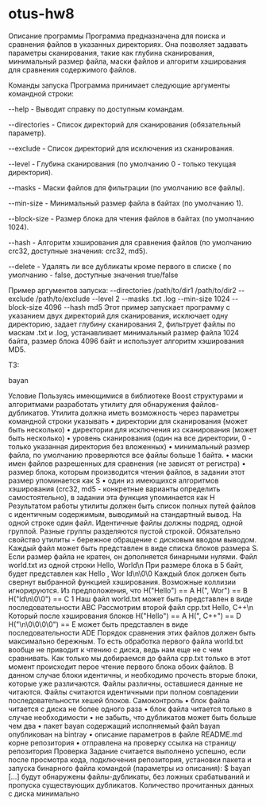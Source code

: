 # otus-hw8

Описание программы
Программа предназначена для поиска и сравнения файлов в указанных директориях. Она позволяет задавать параметры сканирования, такие как глубина сканирования, минимальный размер файла, маски файлов и алгоритм хэширования для сравнения содержимого файлов.

Команды запуска
Программа принимает следующие аргументы командной строки:

--help - Выводит справку по доступным командам.

--directories - Список директорий для сканирования (обязательный параметр).

--exclude - Список директорий для исключения из сканирования.

--level - Глубина сканирования (по умолчанию 0 - только текущая директория).

--masks - Маски файлов для фильтрации (по умолчанию все файлы).

--min-size - Минимальный размер файла в байтах (по умолчанию 1).

--block-size - Размер блока для чтения файлов в байтах (по умолчанию 1024).

--hash - Алгоритм хэширования для сравнения файлов (по умолчанию crc32, доступные значения: crc32, md5).

--delete - Удалять ли все дубликаты кроме первого в списке ( по умолчанию - false, доступные значения true/false

Пример аргументов запуска:
--directories /path/to/dir1 /path/to/dir2 --exclude /path/to/exclude --level 2 --masks .txt .log --min-size 1024 --block-size 4096 --hash md5
Этот пример запускает программу с указанием двух директорий для сканирования, исключает одну директорию, задает глубину сканирования 2, фильтрует файлы по маскам .txt и .log, устанавливает минимальный размер файла 1024 байта, размер блока 4096 байт и использует алгоритм хэширования MD5.

ТЗ:

bayan

Условие
Пользуясь имеющимися в библиотеке Boost структурами и алгоритмами
разработать утилиту для обнаружения файлов-дубликатов.
Утилита должна иметь возможность через параметры командной строки
указывать
• директории для сканирования (может быть несколько)
• директории для исключения из сканирования (может быть несколько)
• уровень сканирования (один на все директории, 0 - только указанная
директория без вложенных)
• минимальный размер файла, по умолчанию проверяются все файлы
больше 1 байта.
• маски имен файлов разрешенных для сравнения (не зависят от
регистра)
• размер блока, которым производится чтения файлов, в задании этот
размер упоминается как S
• один из имеющихся алгоритмов хэширования (crc32, md5 -
конкретные варианты определить самостоятельно), в задании
эта функция упоминается как H
Результатом работы утилиты должен быть список полных путей файлов
с идентичным содержимым, выводимый на стандартный вывод. На одной
строке один файл. Идентичные файлы должны подряд, одной группой.
Разные группы разделяются пустой строкой.
Обязательно свойство утилиты - бережное обращение с дисковым вводом
выводом. Каждый файл может быть представлен в виде списка блоков
размера S. Если размер файла не кратен, он дополняется бинарными
нулями.
Файл world.txt из одной строки
Hello, World\n
При размере блока в 5 байт, будет представлен как
Hello
, Wor
ld\n\0\0
Каждый блок должен быть свернут выбранной функцией хэширования.
Возможные коллизии игнорируются. Из предположения, что
H("Hello") == A
H(", Wor") == B
H("ld\n\0\0") == C
1
Наш файл world.txt может быть представлен в виде последовательности
ABC
Рассмотрим второй файл cpp.txt
Hello, C++\n
Который после хэширования блоков
H("Hello") == A
H(", C++") == D
H("\n\0\0\0\0") == E
может быть представлен в виде последовательности ADE
Порядок сравнения этих файлов должен быть максимально бережным. То
есть обработка первого файла world.txt вообще не приводит к чтению с
диска, ведь нам еще не с чем сравнивать. Как только мы добираемся до
файла cpp.txt только в этот момент происходит перое чтение первого блока
обоих файлов. В данном случае блоки идентичны, и необходимо прочесть
вторые блоки, которые уже различаются. Файлы различны, оставшиеся
данные не читаются.
Файлы считаются идентичными при полном совпадении последовательности
хешей блоков.
Самоконтроль
• блок файла читается с диска не более одного раза
• блок файла читается только в случае необходимости
• не забыть, что дубликатов может быть больше чем два
• пакет bayan содержащий исполняемый файл bayan опубликован на
bintray
• описание параметров в файле README.md корне репозитория
• отправлена на проверку ссылка на страницу репозитория
Проверка
Задание считается выполнено успешно, если после просмотра кода,
подключения репозитория, установки пакета и запуска бинарного файла
командой (параметры из описания):
$ bayan [...]
будут обнаружены файлы-дубликаты, без ложных срабатываний и
пропуска существующих дубликатов.
Количество прочитанных данных с диска минимально